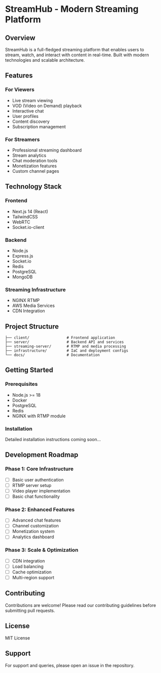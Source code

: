 # StreamHub - Modern Streaming Platform

## Overview
StreamHub is a full-fledged streaming platform that enables users to stream, watch, and interact with content in real-time. Built with modern technologies and scalable architecture.

## Features

### For Viewers
- Live stream viewing
- VOD (Video on Demand) playback
- Interactive chat
- User profiles
- Content discovery
- Subscription management

### For Streamers
- Professional streaming dashboard
- Stream analytics
- Chat moderation tools
- Monetization features
- Custom channel pages

## Technology Stack

### Frontend
- Next.js 14 (React)
- TailwindCSS
- WebRTC
- Socket.io-client

### Backend
- Node.js
- Express.js
- Socket.io
- Redis
- PostgreSQL
- MongoDB

### Streaming Infrastructure
- NGINX RTMP
- AWS Media Services
- CDN Integration

## Project Structure
```
├── client/                 # Frontend application
├── server/                 # Backend API and services
├── streaming-server/       # RTMP and media processing
├── infrastructure/         # IaC and deployment configs
└── docs/                   # Documentation
```

## Getting Started

### Prerequisites
- Node.js >= 18
- Docker
- PostgreSQL
- Redis
- NGINX with RTMP module

### Installation
Detailed installation instructions coming soon...

## Development Roadmap

### Phase 1: Core Infrastructure
- [ ] Basic user authentication
- [ ] RTMP server setup
- [ ] Video player implementation
- [ ] Basic chat functionality

### Phase 2: Enhanced Features
- [ ] Advanced chat features
- [ ] Channel customization
- [ ] Monetization system
- [ ] Analytics dashboard

### Phase 3: Scale & Optimization
- [ ] CDN integration
- [ ] Load balancing
- [ ] Cache optimization
- [ ] Multi-region support

## Contributing
Contributions are welcome! Please read our contributing guidelines before submitting pull requests.

## License
MIT License

## Support
For support and queries, please open an issue in the repository.